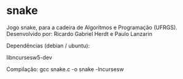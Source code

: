 snake
=====

Jogo snake, para a cadeira de Algoritmos e Programação (UFRGS). 
Desenvolvido por: Ricardo Gabriel Herdt e Paulo Lanzarin

Dependências (debian / ubuntu):

libncursesw5-dev

Compilação:
gcc snake.c -o snake -lncursesw


